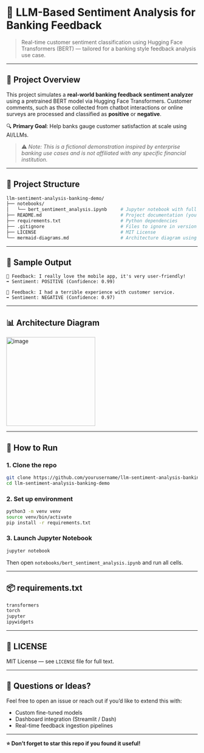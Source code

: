 # 🧠 LLM-Based Sentiment Analysis for Banking Feedback

> Real-time customer sentiment classification using Hugging Face Transformers (BERT) — tailored for a banking style feedback analysis use case.

---

## 📌 Project Overview
This project simulates a **real-world banking feedback sentiment analyzer** using a pretrained BERT model via Hugging Face Transformers. Customer comments, such as those collected from chatbot interactions or online surveys  are processed and classified as **positive** or **negative**.

🔍 **Primary Goal**: Help banks gauge customer satisfaction at scale using AI/LLMs.

> ⚠️ _Note: This is a fictional demonstration inspired by enterprise banking use cases and is not affiliated with any specific financial institution._

---

## 🧱 Project Structure

```bash
llm-sentiment-analysis-banking-demo/
├── notebooks/
│   └── bert_sentiment_analysis.ipynb     # Jupyter notebook with full demo
├── README.md                             # Project documentation (you are here)
├── requirements.txt                      # Python dependencies
├── .gitignore                            # Files to ignore in version control
├── LICENSE                               # MIT License
└── mermaid-diagrams.md                   # Architecture diagram using Mermaid
```

---

## 🧪 Sample Output
```
📝 Feedback: I really love the mobile app, it's very user-friendly!
➡️ Sentiment: POSITIVE (Confidence: 0.99)

📝 Feedback: I had a terrible experience with customer service.
➡️ Sentiment: NEGATIVE (Confidence: 0.97)
```

---

## 📊 Architecture Diagram

<img width="234" alt="image" src="https://github.com/user-attachments/assets/9b3e40c6-4bf6-4100-9942-58dc429ca4dd" />

---

## 🚀 How to Run

### 1. Clone the repo
```bash
git clone https://github.com/yourusername/llm-sentiment-analysis-banking-demo.git
cd llm-sentiment-analysis-banking-demo
```

### 2. Set up environment
```bash
python3 -m venv venv
source venv/bin/activate
pip install -r requirements.txt
```

### 3. Launch Jupyter Notebook
```bash
jupyter notebook
```
Then open `notebooks/bert_sentiment_analysis.ipynb` and run all cells.

---

## 📦 requirements.txt
```txt
transformers
torch
jupyter
ipywidgets
```

---

## 📄 LICENSE
MIT License — see `LICENSE` file for full text.

---

## 💬 Questions or Ideas?
Feel free to open an issue or reach out if you’d like to extend this with:
- Custom fine-tuned models
- Dashboard integration (Streamlit / Dash)
- Real-time feedback ingestion pipelines

---

**⭐️ Don’t forget to star this repo if you found it useful!**
